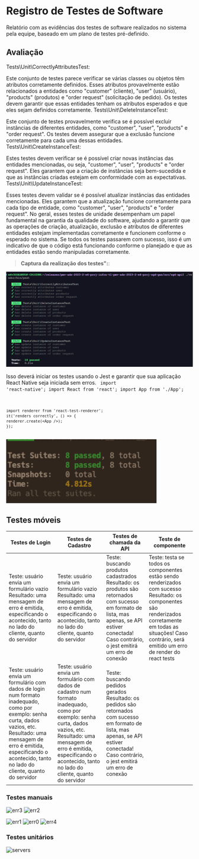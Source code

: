 # Registro de Testes de Software

Relatório com as evidências dos testes de software realizados no sistema pela equipe, baseado em um plano de testes pré-definido.

## Avaliação

Tests\Unit\CorrectlyAttributesTest:

Este conjunto de testes parece verificar se várias classes ou objetos têm atributos corretamente definidos. Esses atributos provavelmente estão relacionados a entidades como "customer" (cliente), "user" (usuário), "products" (produtos) e "order request" (solicitação de pedido). Os testes devem garantir que essas entidades tenham os atributos esperados e que eles sejam definidos corretamente.
Tests\Unit\DeleteInstanceTest:

Este conjunto de testes provavelmente verifica se é possível excluir instâncias de diferentes entidades, como "customer", "user", "products" e "order request". Os testes devem assegurar que a exclusão funcione corretamente para cada uma dessas entidades.
Tests\Unit\CreateInstanceTest:

Estes testes devem verificar se é possível criar novas instâncias das entidades mencionadas, ou seja, "customer", "user", "products" e "order request". Eles garantem que a criação de instâncias seja bem-sucedida e que as instâncias criadas estejam em conformidade com as expectativas.
Tests\Unit\UpdateInstanceTest:

Esses testes devem validar se é possível atualizar instâncias das entidades mencionadas. Eles garantem que a atualização funcione corretamente para cada tipo de entidade, como "customer", "user", "products" e "order request".
No geral, esses testes de unidade desempenham um papel fundamental na garantia da qualidade do software, ajudando a garantir que as operações de criação, atualização, exclusão e atributos de diferentes entidades estejam implementadas corretamente e funcionem conforme o esperado no sistema. Se todos os testes passarem com sucesso, isso é um indicativo de que o código está funcionando conforme o planejado e que as entidades estão sendo manipuladas corretamente.

> **Captura da realização dos testes":**:
<img src="../docs/img/Testes-automatizados.png">

Isso deverá iniciar os testes usando o Jest e garantir que sua aplicação React Native seja iniciada sem erros.
<code>
    import 'react-native';
    import React from 'react';
    import App from './App';

    import renderer from 'react-test-renderer';
    it('renders correctly', () => {
    renderer.create(<App />);
    });
</code>
<img src="../docs/img/teste-mobile.png">

## Testes móveis

| Testes de Login                                                                                                                                                                                                                                        | Testes de Cadastro                                                                                                                                                                                                                                       | Testes de chamada da API                                                                                                                                                                              | Teste de componente                                                                                                                                                                                                    |
|--------------------------------------------------------------------------------------------------------------------------------------------------------------------------------------------------------------------------------------------------------|----------------------------------------------------------------------------------------------------------------------------------------------------------------------------------------------------------------------------------------------------------|-------------------------------------------------------------------------------------------------------------------------------------------------------------------------------------------------------|------------------------------------------------------------------------------------------------------------------------------------------------------------------------------------------------------------------------|
| Teste: usuário envia um formulário vazio Resultado: uma mensagem de erro é emitida,  especificando o acontecido, tanto no lado do cliente, quanto do servidor                                                                                          | Teste: usuário envia um formulário vazio Resultado: uma mensagem de erro é emitida,  especificando o acontecido, tanto no lado do cliente, quanto do servidor                                                                                            | Teste: buscando produtos cadastrados Resultado: os produtos são retornados com sucesso em formato de lista, mas apenas, se API estiver  conectada! Caso contrário, o jest emitirá um erro  de conexão | Teste: testa se todos os componentes estão sendo renderizados com sucesso Resultado: os componentes são renderizados corretamente em todas as situações! Caso contrário, será emitido um erro de render do react tests |
| Teste: usuário envia um formulário com  dados de login num formato inadequado, como por exemplo: senha curta, dados vazios, etc. Resultado: uma mensagem de erro é emitida,  especificando o acontecido, tanto no lado  do cliente, quanto do servidor | Teste: usuário envia um formulário com dados de cadastro  num formato inadequado, como por exemplo: senha curta, dados vazios, etc. Resultado: uma mensagem de erro é emitida, especificando o acontecido, tanto no lado  do cliente, quanto do servidor | Teste: buscando pedidos gerados Resultado: os pedidos são retornados com sucesso em formato de lista, mas apenas, se API estiver conectada! Caso contrário, o jest emitirá um erro de conexão         |                                                                                                                                                                                                                        |

### Testes manuais

![err3](https://github.com/ICEI-PUC-Minas-PMV-ADS/pmv-ads-2023-2-e4-proj-infra-t1-pmv-ads-2023-2-e4-proj-sgd-gas/assets/62622905/f8c47326-0a49-4172-b83a-79aa7bbd44f7)
![err2](https://github.com/ICEI-PUC-Minas-PMV-ADS/pmv-ads-2023-2-e4-proj-infra-t1-pmv-ads-2023-2-e4-proj-sgd-gas/assets/62622905/25c28365-691d-4fab-b55b-6ca8d799b5db)

![err1](https://github.com/ICEI-PUC-Minas-PMV-ADS/pmv-ads-2023-2-e4-proj-infra-t1-pmv-ads-2023-2-e4-proj-sgd-gas/assets/62622905/648f119d-2038-48aa-af20-b57819b165e8)
![err0](https://github.com/ICEI-PUC-Minas-PMV-ADS/pmv-ads-2023-2-e4-proj-infra-t1-pmv-ads-2023-2-e4-proj-sgd-gas/assets/62622905/6dbaf2e2-917b-423e-859b-eccaa69b8d13)
![err4](https://github.com/ICEI-PUC-Minas-PMV-ADS/pmv-ads-2023-2-e4-proj-infra-t1-pmv-ads-2023-2-e4-proj-sgd-gas/assets/62622905/fdad9578-ddd3-4a83-986d-8c95fe2534fc)

### Testes unitários

![servers](https://github.com/ICEI-PUC-Minas-PMV-ADS/pmv-ads-2023-2-e4-proj-infra-t1-pmv-ads-2023-2-e4-proj-sgd-gas/assets/62622905/579ff6d9-246e-4a7d-a47a-a3dd10a31f41)
